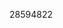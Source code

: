 [//]: # (Created by ./bin/manage_files.pl from ./species/Meloidogyne_javanica/PRJEB8714/Meloidogyne_javanica_PRJEB8714.publication.html on Thu Jun 11 13:44:49 2020)
28594822
